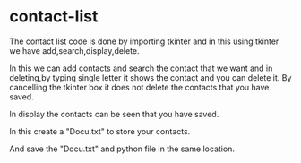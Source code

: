 # contact-list
The contact list code is done by importing tkinter and in this using tkinter we have add,search,display,delete.

In this we can add contacts and search the contact that we want and in deleting,by typing single letter it shows the contact and you can delete it.
By cancelling the tkinter box it does not delete the contacts that you have saved.

In display the contacts can be seen that you have saved. 

In this create a "Docu.txt" to store your contacts.

And save the "Docu.txt" and python file in the same location.
